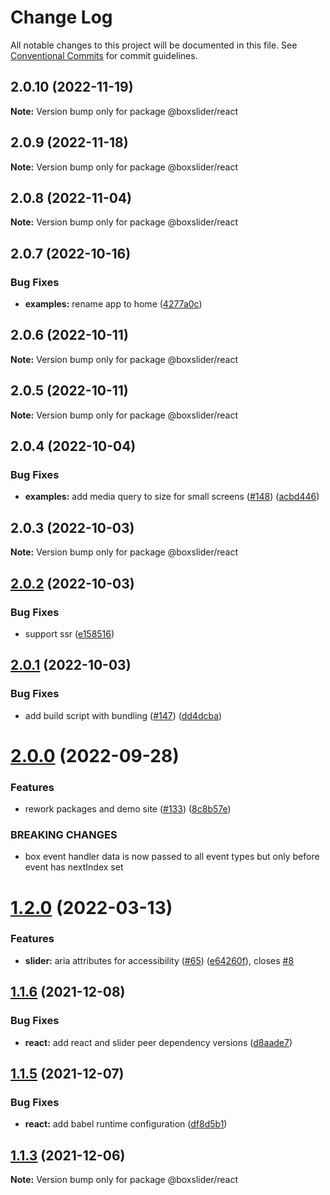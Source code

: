 # Change Log

All notable changes to this project will be documented in this file.
See [Conventional Commits](https://conventionalcommits.org) for commit guidelines.

## 2.0.10 (2022-11-19)

**Note:** Version bump only for package @boxslider/react

## 2.0.9 (2022-11-18)

**Note:** Version bump only for package @boxslider/react

## 2.0.8 (2022-11-04)

**Note:** Version bump only for package @boxslider/react

## 2.0.7 (2022-10-16)

### Bug Fixes

- **examples:** rename app to home ([4277a0c](https://github.com/boxslider/slider/packages/react/commit/4277a0c909b439884c9ef10e7652e46112d27cc6))

## 2.0.6 (2022-10-11)

**Note:** Version bump only for package @boxslider/react

## 2.0.5 (2022-10-11)

**Note:** Version bump only for package @boxslider/react

## 2.0.4 (2022-10-04)

### Bug Fixes

- **examples:** add media query to size for small screens ([#148](https://github.com/boxslider/slider/packages/react/issues/148)) ([acbd446](https://github.com/boxslider/slider/packages/react/commit/acbd446404fdc1f4a71fba75c2bdc3f1850f561e))

## 2.0.3 (2022-10-03)

**Note:** Version bump only for package @boxslider/react

## [2.0.2](https://github.com/boxslider/slider/packages/react/compare/v2.0.1...v2.0.2) (2022-10-03)

### Bug Fixes

- support ssr ([e158516](https://github.com/boxslider/slider/packages/react/commit/e15851650b72ed6db4a5657e9ef11384af898b66))

## [2.0.1](https://github.com/boxslider/slider/packages/react/compare/v2.0.0...v2.0.1) (2022-10-03)

### Bug Fixes

- add build script with bundling ([#147](https://github.com/boxslider/slider/packages/react/issues/147)) ([dd4dcba](https://github.com/boxslider/slider/packages/react/commit/dd4dcbaf2d4828574902731ad011863683553952))

# [2.0.0](https://github.com/boxslider/slider/packages/react/compare/v1.2.0...v2.0.0) (2022-09-28)

### Features

- rework packages and demo site ([#133](https://github.com/boxslider/slider/packages/react/issues/133)) ([8c8b57e](https://github.com/boxslider/slider/packages/react/commit/8c8b57e8b3bc4538249ca2a09a0d6045701712b5))

### BREAKING CHANGES

- box event handler data is now passed to all event types but only before event has nextIndex set

# [1.2.0](https://github.com/boxslider/slider/packages/react/compare/v1.1.6...v1.2.0) (2022-03-13)

### Features

- **slider:** aria attributes for accessibility ([#65](https://github.com/boxslider/slider/packages/react/issues/65)) ([e64260f](https://github.com/boxslider/slider/packages/react/commit/e64260f83e6b2cbb8a1cb76979cd4d52b146cf56)), closes [#8](https://github.com/boxslider/slider/packages/react/issues/8)

## [1.1.6](https://github.com/boxslider/slider/packages/react/compare/v1.1.5...v1.1.6) (2021-12-08)

### Bug Fixes

- **react:** add react and slider peer dependency versions ([d8aade7](https://github.com/boxslider/slider/packages/react/commit/d8aade7692518c467d20c36c7638261ec46bf3e0))

## [1.1.5](https://github.com/boxslider/slider/packages/react/compare/v1.1.4...v1.1.5) (2021-12-07)

### Bug Fixes

- **react:** add babel runtime configuration ([df8d5b1](https://github.com/boxslider/slider/packages/react/commit/df8d5b1d35ad419fe7b4b0d5f1da26f243267ecf))

## [1.1.3](https://github.com/boxslider/slider/packages/react/compare/v1.1.2...v1.1.3) (2021-12-06)

**Note:** Version bump only for package @boxslider/react
